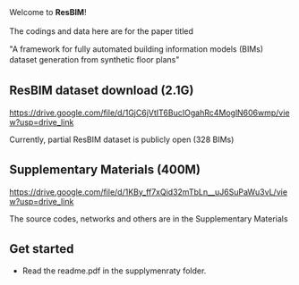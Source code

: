 Welcome to **ResBIM**!　　

The codings and data here are for the paper titled　　

"A framework for fully automated building information models (BIMs) dataset generation from synthetic floor plans"　　

## ResBIM dataset download (2.1G)　　
https://drive.google.com/file/d/1GjC6jVtIT6BucIOgahRc4MoglN606wmp/view?usp=drive_link


Currently, partial ResBIM dataset is publicly open (328 BIMs)

## Supplementary Materials (400M)　　
https://drive.google.com/file/d/1KBy_ff7xQid32mTbLn__uJ6SuPaWu3vL/view?usp=drive_link


The source codes, networks and others are in the Supplementary Materials

## Get started　　
- Read the readme.pdf in the supplymenraty folder.
